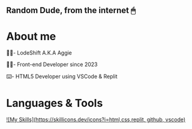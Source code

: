 Random Dude, from the internet 🖱
---

# About me
👋🏼- LodeShift A.K.A Aggie

🧑‍💻- Front-end Developer since 2023 

⌨️- HTML5 Developer using VSCode & Replit

# Languages & Tools
[![My Skills](https://skillicons.dev/icons?i=html,css,replit, github, vscode)](https://skillicons.dev)
